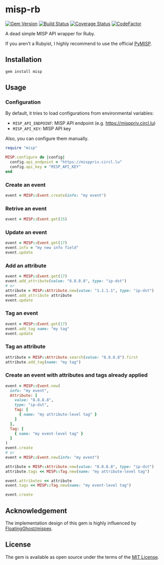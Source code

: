 # misp-rb

[![Gem Version](https://badge.fury.io/rb/misp.svg)](https://badge.fury.io/rb/misp)
[![Build Status](https://travis-ci.com/ninoseki/misp-rb.svg?branch=master)](https://travis-ci.com/ninoseki/misp-rb)
[![Coverage Status](https://coveralls.io/repos/github/ninoseki/misp-rb/badge.svg?branch=master)](https://coveralls.io/github/ninoseki/misp-rb?branch=master)
[![CodeFactor](https://www.codefactor.io/repository/github/ninoseki/misp-rb/badge)](https://www.codefactor.io/repository/github/ninoseki/misp-rb)

A dead simple MISP API wrapper for Ruby.

If you aren't a Rubyist, I highly recommend to use the official [PyMISP](https://github.com/MISP/PyMISP).

## Installation

```bash
gem install misp
```

## Usage

### Configuration

By default, it tries to load configurations from environmental variables:

- `MISP_API_ENDPOINT`: MISP API endpoint (e.g. https://misppriv.circl.lu)
- `MISP_API_KEY`: MISP API key

Also, you can configure them manually.

```ruby
require "misp"

MISP.configure do |config|
  config.api_endpoint = "https://misppriv.circl.lu"
  config.api_key = "MISP_API_KEY"
end
```

### Create an event

```ruby
event = MISP::Event.create(info: "my event")
```

### Retrive an event

```ruby
event = MISP::Event.get(15)
```

### Update an event

```ruby
event = MISP::Event.get(17)
event.info = "my new info field"
event.update
```

### Add an attribute

```ruby
event = MISP::Event.get(17)
event.add_attribute(value: "8.8.8.8", type: "ip-dst")
# or
attribute = MISP::Attribute.new(value: "1.1.1.1", type: "ip-dst")
event.add_attribute attribute
event.update
```

### Tag an event

```ruby
event = MISP::Event.get(17)
event.add_tag name: "my tag"
event.update
```

### Tag an attribute

```ruby
attribute = MISP::Attribute.search(value: "8.8.8.8").first
attribute.add_tag(name: "my tag")
```

### Create an event with attributes and tags already applied

```ruby
event = MISP::Event.new(
  info: "my event",
  Attribute: [
    value: "8.8.8.8",
    type: "ip-dst",
    Tag: [
      { name: "my attribute-level tag" }
    ]
  ],
  Tag: [
    { name: "my event-level tag" }
  ]
)
event.create
# or
event = MISP::Event.new(info: "my event")

attribute = MISP::Attribute.new(value: "8.8.8.8", type: "ip-dst")
attribute.tags << MISP::Tag.new(name: "my attribute-level tag")

event.attributes << attribute
event.tags << MISP::Tag.new(name: "my event-level tag")

event.create
```

## Acknowledgement

The implementation design of this gem is highly influenced by [FloatingGhost/mispex](https://github.com/FloatingGhost/mispex).

## License

The gem is available as open source under the terms of the [MIT License](https://opensource.org/licenses/MIT).

